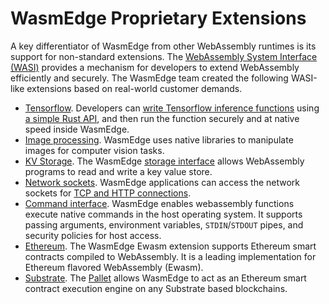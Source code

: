 # WasmEdge Proprietary Extensions

A key differentiator of WasmEdge from other WebAssembly runtimes is its support for non-standard extensions. The [WebAssembly System Interface (WASI)](https://github.com/WebAssembly/WASI) provides a mechanism for developers to extend WebAssembly efficiently and securely. The WasmEdge team created the following WASI-like extensions based on real-world customer demands.

* [Tensorflow](https://github.com/second-state/wasmedge-tensorflow). Developers can [write Tensorflow inference functions](https://www.secondstate.io/articles/wasi-tensorflow/) using [a simple Rust API](https://github.com/second-state/wasmedge_tensorflow_interface), and then run the function securely and at native speed inside WasmEdge.
* [Image processing](https://github.com/second-state/WasmEdge-image). WasmEdge uses native libraries to manipulate images for computer vision tasks.
* [KV Storage](https://github.com/second-state/wasmedge-storage). The WasmEdge [storage interface](https://github.com/second-state/rust_native_storage_library) allows WebAssembly programs to read and write a key value store.
* [Network sockets](https://github.com/second-state/wasmedge_wasi_socket). WasmEdge applications can access the network sockets for [TCP and HTTP connections](https://github.com/second-state/wasmedge_wasi_socket/tree/main/examples).
* [Command interface](https://github.com/second-state/wasmedge_process_interface). WasmEdge enables webassembly functions execute native commands in the host operating system. It supports passing arguments, environment variables, `STDIN`/`STDOUT` pipes, and security policies for host access.
* [Ethereum](https://github.com/second-state/wasmedge-evmc). The WasmEdge Ewasm extension supports Ethereum smart contracts compiled to WebAssembly. It is a leading implementation for Ethereum flavored WebAssembly (Ewasm).
* [Substrate](https://github.com/second-state/substrate-ssvm-node). The [Pallet](https://github.com/second-state/pallet-ssvm) allows WasmEdge to act as an Ethereum smart contract execution engine on any Substrate based blockchains.
